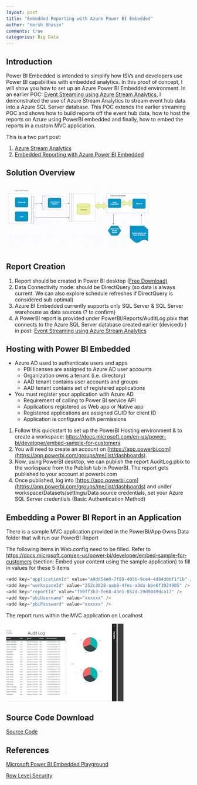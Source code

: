 ```yaml
---
layout: post
title: "Embedded Reporting with Azure Power BI Embedded"
author: "Hersh Bhasin"
comments: true
categories: Big Data
---
```

## Introduction 

Power BI Embedded is intended to simplify how ISVs and developers use Power BI capabilities with embedded analytics. In this proof of concept, I will show you how to set up an Azure  Power BI Embedded environment. In an earlier POC: [Event Streaming using Azure Stream Analytics](https://tech.hershbhasin.com/2019/04/event-streaming-using-azure-stream_2.html), I demonstrated the use of Azure Stream Analytics to stream event hub data into a Azure SQL Server database. This POC extends the earlier streaming POC and shows how to build reports off the event hub data, how to host the reports on Azure using PowerBI embedded and finally, how to embed the reports in a custom MVC application.

This is a two part post:

1. [Azure Stream Analytics](https://hershbhasin.com/2019-03-09/azure-stream-analytics )
2. [Embedded Reporting with Azure Power BI Embedded](https://hershbhasin.com/2019-04-07/powerbi-embedded)


## Solution Overview

![](/assets/powerbi_1.PNG)

## Report Creation

1. Report should be created in Power BI desktop ([Free Download)](https://powerbi.microsoft.com/en-us/desktop/)
2. Data Connectivity mode: should be DirectQuery (so data is always current. We can also explore schedule refreshes if DirectQuery is considered sub optimal)
3. Azure BI Embedded currently supports only SQL Server & SQL Server  warehouse as data sources (? to confirm)
4. A PowerBI report is provided under PowerBI/Reports/AuditLog.pbix that connects to the Azure SQL Server database created earlier (devicedb ) in post: [Event Streaming using Azure Stream Analytics](https://tech.hershbhasin.com/2019/04/event-streaming-using-azure-stream_2.html)

## Hosting with Power BI Embedded

- Azure AD used to authenticate users and apps
  - PBI licenses are assigned to Azure AD user accounts
  - Organization owns a tenant (i.e. directory)
  - AAD tenant contains user accounts and groups
  - AAD tenant contains set of registered applications
- You must register your application with Azure AD
  - Requirement of calling to Power BI service API
  - Applications registered as Web app or Native app
  - Registered applications are assigned GUID for client ID
  - Application is configured with permissions

1. Follow this quickstart to set up the PowerBI Hosting environment  & to create a workspace: <https://docs.microsoft.com/en-us/power-bi/developer/embed-sample-for-customers>
2. You will need to create an account on [https://app.powerbi.com](https://app.powerbi.com/groups/me/list/dashboards).
3. Now, using PowerBI desktop, we can publish the report AuditLog.pbix to the workspace from the Publish tab in PowerBI. The report gets published to your account at powerbi.com
4. Once published, log into [https://app.powerbi.com](https://app.powerbi.com/groups/me/list/dashboards) and under workspace/Datasets/settings/Data source credentials, set your Azure SQL Server credentials  (Basic Authentication Method)

## Embedding a Power BI Report in an Application

There is a sample MVC application provided in the PowerBI/App Owns Data folder that will run our PowerBI Report

The following items in Web.config need to be filled. Refer to <https://docs.microsoft.com/en-us/power-bi/developer/embed-sample-for-customers> (section: Embed your content using the sample application) to fill in values for these 5 items

```javascript
<add key="applicationId" value="a9dd54e0-7f89-4056-9ce4-4d84d0bf1f1b" />
<add key="workspaceId" value="252c3628-aab8-4fec-a3da-bbe6f3924905" />
<add key="reportId" value="f90ff3b3-fe68-43e1-852d-29d9049dca17" />
<add key="pbiUsername" value="xxxxxx" />
<add key="pbiPassword" value="xxxxxx" />
```

The report runs within the MVC application on Localhost

![](/assets/powerbi_2.PNG)

## Source Code Download

[Source Code](https://github.com/hershbhasin/AzureSamples/tree/master/AzureStreaming)

## References

 [Microsoft Power BI Embedded Playground](https://microsoft.github.io/PowerBI-JavaScript/demo/v2-demo/index.html)

[Row Level Security](https://docs.microsoft.com/en-us/power-bi/developer/embedded-row-level-security)



